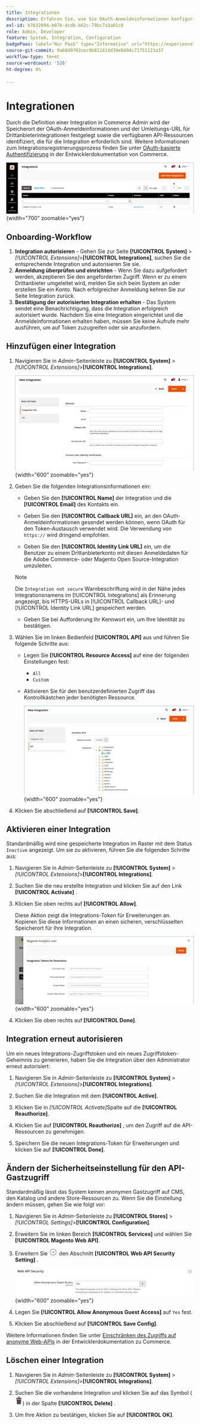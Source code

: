 ```yaml
---
title: Integrationen
description: Erfahren Sie, wie Sie OAuth-Anmeldeinformationen konfigurieren und die Umleitungs-URL für Drittanbieterintegrationen verwenden.
exl-id: b7632994-b07b-4cdb-b62c-79bc7a3a01c8
role: Admin, Developer
feature: System, Integration, Configuration
badgePaas: label="Nur PaaS" type="Informative" url="https://experienceleague.adobe.com/en/docs/commerce/user-guides/product-solutions" tooltip="Gilt nur für Adobe Commerce in Cloud-Projekten (von Adobe verwaltete PaaS-Infrastruktur) und lokale Projekte."
source-git-commit: 9a68d9702cec9b812414d39e8d04c71751121a37
workflow-type: tm+mt
source-wordcount: '526'
ht-degree: 0%

---
```


# Integrationen

Durch die Definition einer Integration in Commerce Admin wird der Speicherort der OAuth-Anmeldeinformationen und der Umleitungs-URL für Drittanbieterintegrationen festgelegt sowie die verfügbaren API-Ressourcen identifiziert, die für die Integration erforderlich sind. Weitere Informationen zum Integrationsregistrierungsprozess finden Sie unter [OAuth-basierte Authentifizierung](https://developer.adobe.com/commerce/webapi/get-started/authentication/gs-authentication-oauth/) in der Entwicklerdokumentation von Commerce.

![Integrationen](./assets/integrations.png){width="700" zoomable="yes"}

## Onboarding-Workflow

1. **Integration autorisieren** - Gehen Sie zur Seite **[!UICONTROL System]** > _[!UICONTROL Extensions]_>**[!UICONTROL Integrations]**, suchen Sie die entsprechende Integration und autorisieren Sie sie.
1. **Anmeldung überprüfen und einrichten** - Wenn Sie dazu aufgefordert werden, akzeptieren Sie den angeforderten Zugriff. Wenn er zu einem Drittanbieter umgeleitet wird, melden Sie sich beim System an oder erstellen Sie ein Konto. Nach erfolgreicher Anmeldung kehren Sie zur Seite Integration zurück.
1. **Bestätigung der autorisierten Integration erhalten** - Das System sendet eine Benachrichtigung, dass die Integration erfolgreich autorisiert wurde. Nachdem Sie eine Integration eingerichtet und die Anmeldeinformationen erhalten haben, müssen Sie keine Aufrufe mehr ausführen, um auf Token zuzugreifen oder sie anzufordern.

## Hinzufügen einer Integration

1. Navigieren Sie in _Admin_-Seitenleiste zu **[!UICONTROL System]** > _[!UICONTROL Extensions]_>**[!UICONTROL Integrations]**.

   ![Neue Integration](./assets/integration-new.png){width="600" zoomable="yes"}

1. Geben Sie die folgenden Integrationsinformationen ein:

   - Geben Sie den **[!UICONTROL Name]** der Integration und die **[!UICONTROL Email]** des Kontakts ein.

   - Geben Sie den **[!UICONTROL Callback URL]** ein, an den OAuth-Anmeldeinformationen gesendet werden können, wenn OAuth für den Token-Austausch verwendet wird. Die Verwendung von `https://` wird dringend empfohlen.

   - Geben Sie den **[!UICONTROL Identity Link URL]** ein, um die Benutzer zu einem Drittanbieterkonto mit diesen Anmeldedaten für die Adobe Commerce- oder Magento Open Source-Integration umzuleiten.

   >[!NOTE]
   >
   > Die `Integration not secure` Warnbeschriftung wird in der Nähe jedes Integrationsnamens im [!UICONTROL Integrations] als Erinnerung angezeigt, bis HTTPS-URLs in [!UICONTROL Callback URL]- und [!UICONTROL Identity Link URL] gespeichert werden.

   - Geben Sie bei Aufforderung Ihr Kennwort ein, um Ihre Identität zu bestätigen.

1. Wählen Sie im linken Bedienfeld **[!UICONTROL API]** aus und führen Sie folgende Schritte aus:

   - Legen Sie **[!UICONTROL Resource Access]** auf eine der folgenden Einstellungen fest:

      - `All`
      - `Custom`

   - Aktivieren Sie für den benutzerdefinierten Zugriff das Kontrollkästchen jeder benötigten Ressource.

     ![Integrationen - verfügbare API](./assets/integrations-available-api.png){width="600" zoomable="yes"}

1. Klicken Sie abschließend auf **[!UICONTROL Save]**.

## Aktivieren einer Integration

Standardmäßig wird eine gespeicherte Integration im Raster mit dem Status `Inactive` angezeigt. Um sie zu aktivieren, führen Sie die folgenden Schritte aus:

1. Navigieren Sie in _Admin_-Seitenleiste zu **[!UICONTROL System]** > _[!UICONTROL Extensions]_>**[!UICONTROL Integrations]**.

1. Suchen Sie die neu erstellte Integration und klicken Sie auf den Link **[!UICONTROL Activate]** .

1. Klicken Sie oben rechts auf **[!UICONTROL Allow]**.

   Diese Aktion zeigt die Integrations-Token für Erweiterungen an. Kopieren Sie diese Informationen an einen sicheren, verschlüsselten Speicherort für Ihre Integration.

   ![Integrations-Token für Erweiterungen](./assets/integration-tokens-for-extensions.png){width="600" zoomable="yes"}

1. Klicken Sie oben rechts auf **[!UICONTROL Done]**.

## Integration erneut autorisieren

Um ein neues Integrations-Zugriffstoken und ein neues Zugriffstoken-Geheimnis zu generieren, haben Sie die Integration über den Administrator erneut autorisiert:

1. Navigieren Sie in _Admin_-Seitenleiste zu **[!UICONTROL System]** > _[!UICONTROL Extensions]_>**[!UICONTROL Integrations]**.

1. Suchen Sie die Integration mit dem **[!UICONTROL Active]**.

1. Klicken Sie in _[!UICONTROL Activate]_&#x200B;Spalte auf die **[!UICONTROL Reauthorize]**.

1. Klicken Sie auf **[!UICONTROL Reauthorize]** , um den Zugriff auf die API-Ressourcen zu genehmigen.

1. Speichern Sie die neuen Integrations-Token für Erweiterungen und klicken Sie auf **[!UICONTROL Done]**.

## Ändern der Sicherheitseinstellung für den API-Gastzugriff

Standardmäßig lässt das System keinen anonymen Gastzugriff auf CMS, den Katalog und andere Store-Ressourcen zu. Wenn Sie die Einstellung ändern müssen, gehen Sie wie folgt vor:

1. Navigieren Sie in _Admin_-Seitenleiste zu **[!UICONTROL Stores]** > _[!UICONTROL Settings]_>**[!UICONTROL Configuration]**.

1. Erweitern Sie im linken Bereich **[!UICONTROL Services]** und wählen Sie **[!UICONTROL Magento Web API]**.

1. Erweitern Sie ![Erweiterungsauswahl](../assets/icon-display-expand.png) den Abschnitt **[!UICONTROL Web API Security Setting]** .

   ![Services-Konfiguration - Web-API-Sicherheitseinstellungen](../configuration-reference/services/assets/web-api-security.png){width="600" zoomable="yes"}

1. Legen Sie **[!UICONTROL Allow Anonymous Guest Access]** auf `Yes` fest.

1. Klicken Sie abschließend auf **[!UICONTROL Save Config]**.

Weitere Informationen finden Sie unter [Einschränken des Zugriffs auf anonyme Web-APIs](https://developer.adobe.com/commerce/webapi/rest/use-rest/anonymous-api-security/) in der Entwicklerdokumentation zu Commerce.

## Löschen einer Integration

1. Navigieren Sie in _Admin_-Seitenleiste zu **[!UICONTROL System]** > _[!UICONTROL Extensions]_>**[!UICONTROL Integrations]**.

1. Suchen Sie die vorhandene Integration und klicken Sie auf das Symbol ( ![Papierkorb-](../assets/icon-delete-trashcan-solid.png)) in der Spalte **[!UICONTROL Delete]** .

1. Um Ihre Aktion zu bestätigen, klicken Sie auf **[!UICONTROL OK]**.
